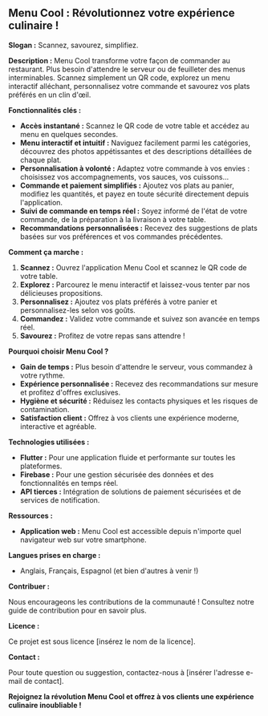 ## Menu Cool : Révolutionnez votre expérience culinaire !

**Slogan :** Scannez, savourez, simplifiez.

**Description :** Menu Cool transforme votre façon de commander au restaurant. Plus besoin d'attendre le serveur ou de feuilleter des menus interminables. Scannez simplement un QR code, explorez un menu interactif alléchant, personnalisez votre commande et savourez vos plats préférés en un clin d'œil. 

**Fonctionnalités clés :**

* **Accès instantané :** Scannez le QR code de votre table et accédez au menu en quelques secondes.
* **Menu interactif et intuitif :** Naviguez facilement parmi les catégories, découvrez des photos appétissantes et des descriptions détaillées de chaque plat.
* **Personnalisation à volonté :** Adaptez votre commande à vos envies : choisissez vos accompagnements, vos sauces, vos cuissons...
* **Commande et paiement simplifiés :** Ajoutez vos plats au panier, modifiez les quantités, et payez en toute sécurité directement depuis l'application.
* **Suivi de commande en temps réel :** Soyez informé de l'état de votre commande, de la préparation à la livraison à votre table.
* **Recommandations personnalisées :** Recevez des suggestions de plats basées sur vos préférences et vos commandes précédentes.

**Comment ça marche :**

1. **Scannez :** Ouvrez l'application Menu Cool et scannez le QR code de votre table.
2. **Explorez :** Parcourez le menu interactif et laissez-vous tenter par nos délicieuses propositions.
3. **Personnalisez :** Ajoutez vos plats préférés à votre panier et personnalisez-les selon vos goûts.
4. **Commandez :** Validez votre commande et suivez son avancée en temps réel.
5. **Savourez :** Profitez de votre repas sans attendre !

**Pourquoi choisir Menu Cool ?**

* **Gain de temps :** Plus besoin d'attendre le serveur, vous commandez à votre rythme.
* **Expérience personnalisée :** Recevez des recommandations sur mesure et profitez d'offres exclusives.
* **Hygiène et sécurité :** Réduisez les contacts physiques et les risques de contamination.
* **Satisfaction client :** Offrez à vos clients une expérience moderne, interactive et agréable.

**Technologies utilisées :**

* **Flutter :** Pour une application fluide et performante sur toutes les plateformes.
* **Firebase :** Pour une gestion sécurisée des données et des fonctionnalités en temps réel.
* **API tierces :** Intégration de solutions de paiement sécurisées et de services de notification.

**Ressources :**

* **Application web :** Menu Cool est accessible depuis n'importe quel navigateur web sur votre smartphone.

**Langues prises en charge :**

* Anglais, Français, Espagnol (et bien d'autres à venir !)

**Contribuer :**

Nous encourageons les contributions de la communauté ! Consultez notre guide de contribution pour en savoir plus.

**Licence :**

Ce projet est sous licence [insérez le nom de la licence].

**Contact :**

Pour toute question ou suggestion, contactez-nous à [insérer l'adresse e-mail de contact].

**Rejoignez la révolution Menu Cool et offrez à vos clients une expérience culinaire inoubliable !** 
